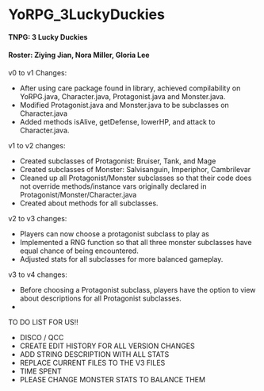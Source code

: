 # YoRPG_3LuckyDuckies
#### TNPG: 3 Lucky Duckies
####  Roster: Ziying Jian, Nora Miller, Gloria Lee

 v0 to v1 Changes: 
 * After using care package found in library, achieved compilability on YoRPG.java, Character.java, Protagonist.java and Monster.java. 
 * Modified Protagonist.java and Monster.java to be subclasses on Character.java
 * Added methods isAlive, getDefense, lowerHP, and attack to Character.java.
 
 v1 to v2 changes:
 * Created subclasses of Protagonist: Bruiser, Tank, and Mage
 * Created subclasses of Monster: Salvisanguin, Imperiphor, Cambrilevar
 * Cleaned up all Protagonist/Monster subclasses so that their code does not override methods/instance vars originally declared in Protagonist/Monster/Character.java
 * Created about methods for all subclasses.

v2 to v3 changes:
* Players can now choose a protagonist subclass to play as 
* Implemented a RNG function so that all three monster subclasses have equal chance of being encountered.
* Adjusted stats for all subclasses for more balanced gameplay.

v3 to v4 changes:
* Before choosing a Protagonist subclass, players have the option to view about descriptions for all Protagonist subclasses.
* 

TO DO LIST FOR US!!
- DISCO / QCC
- CREATE EDIT HISTORY FOR ALL VERSION CHANGES
- ADD STRING DESCRIPTION WITH ALL STATS
- REPLACE CURRENT FILES TO THE V3 FILES
- TIME SPENT
- PLEASE CHANGE MONSTER STATS TO BALANCE THEM
